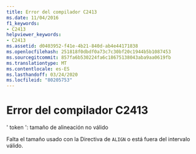 ```yaml
---
title: Error del compilador C2413
ms.date: 11/04/2016
f1_keywords:
- C2413
helpviewer_keywords:
- C2413
ms.assetid: d0403952-f41e-4b21-840d-ab4e44171838
ms.openlocfilehash: 251818f0dbdf0a73c7c30bf20c1944b5b1087453
ms.sourcegitcommit: 857fa6b530224fa6c18675138043aba9aa0619fb
ms.translationtype: MT
ms.contentlocale: es-ES
ms.lasthandoff: 03/24/2020
ms.locfileid: "80205753"
---
```

# <a name="compiler-error-c2413"></a>Error del compilador C2413

' token ': tamaño de alineación no válido

Falta el tamaño usado con la Directiva de `ALIGN` o está fuera del intervalo válido.
